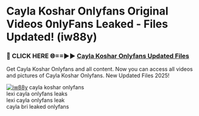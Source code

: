 # Cayla Koshar Onlyfans Original Videos 0nlyFans Leaked - Files Updated! (iw88y)

<h3>🔴 CLICK HERE 🌐==►► <a href="https://tinyurl.com/x26r9saj" rel="nofollow">Cayla Koshar Onlyfans Updated Files</a></h3>

Get Cayla Koshar Onlyfans and all content. Now you can access all videos and pictures of Cayla Koshar Onlyfans. New Updated Files 2025!

[![iw88y](https://i.imgur.com/LkgZPqh.gif)](https://tinyurl.com/x26r9saj)
cayla koshar onlyfans<br>
lexi cayla onlyfans leaks<br>
lexi cayla onlyfans leak<br>
cayla bri leaked onlyfans